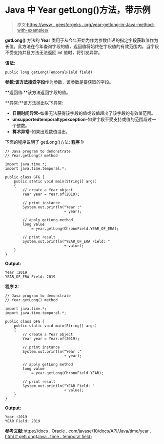 # Java 中 Year getLong()方法，带示例

> 原文:[https://www . geesforgeks . org/year-getlong-in-Java-method-with-examples/](https://www.geeksforgeeks.org/year-getlong-method-in-java-with-examples/)

**getLong()** 方法的 **Year** 类用于从今年开始为作为参数传递的指定字段获取值作为长值。此方法在今年查询字段的值，返回值将始终在字段值的有效范围内。当字段不受支持并且方法无法返回 int 值时，将引发异常。

**语法:**

```
public long getLong(TemporalField field)

```

**参数:**该方法接受**字段**作为参数，该参数是要获取的字段。

**返回值:**该方法返回字段的值。

**异常:**该方法抛出以下异常:

*   **日期时间异常**–如果无法获得该字段的值或该值超出了该字段的有效值范围。
*   **unsupportedtemporaltypexception**–如果字段不受支持或值的范围超过一个整数。
*   **算术异常**–如果出现数值溢出。

下面的程序说明了 getLong()方法:
**程序 1:**

```
// Java program to demonstrate
// Year.getLong() method

import java.time.*;
import java.time.temporal.*;

public class GFG {
    public static void main(String[] args)
    {
        // create a Year object
        Year year = Year.of(2019);

        // print instance
        System.out.println("Year :"
                           + year);

        // apply getLong method
        long value
            = year.getLong(ChronoField.YEAR_OF_ERA);

        // print result
        System.out.println("YEAR_OF_ERA Field: "
                           + value);
    }
}
```

**Output:**

```
Year :2019
YEAR_OF_ERA Field: 2019

```

**程序 2:**

```
// Java program to demonstrate
// Year.getLong() method

import java.time.*;
import java.time.temporal.*;

public class GFG {
    public static void main(String[] args)
    {
        // create a Year object
        Year year = Year.of(2019);

        // print instance
        System.out.println("Year :"
                           + year);

        // apply getLong method
        long value
            = year.getLong(ChronoField.YEAR);

        // print result
        System.out.println("YEAR Field: "
                           + value);
    }
}
```

**Output:**

```
Year :2019
YEAR Field: 2019

```

**参考文献:**[https://docs . Oracle . com/javase/10/docs/API/Java/time/year . html # getLong(Java . time . temporal field)](https://docs.oracle.com/javase/10/docs/api/java/time/Year.html#getLong(java.time.temporal.TemporalField))